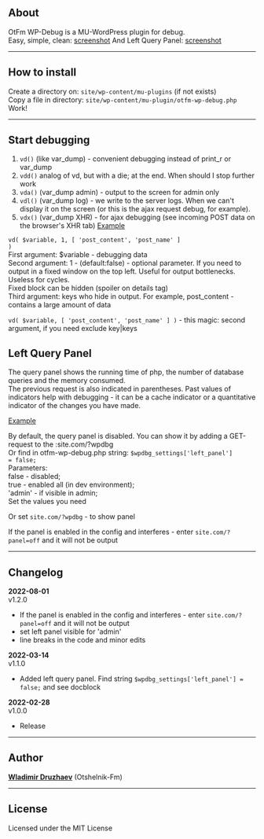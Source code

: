 ## About

OtFm WP-Debug is a MU-WordPress plugin for debug.  
Easy, simple, clean: <a href="http://joxi.ru/Q2KdBJLTyzvQdA" target="_blank">screenshot</a>
And Left Query Panel: <a href="http://joxi.ru/Dr8eO04iKk4NDm" target="_blank">screenshot</a>

-----------

## How to install

Create a directory on: <code>site/wp-content/mu-plugins</code> (if not exists)  
Copy a file in directory: <code>site/wp-content/mu-plugin/otfm-wp-debug.php</code>  
Work!

-----------

## Start debugging

1. <code>vd()</code> (like var_dump) - convenient debugging instead of print_r or var_dump
2. <code>vdd()</code> analog of vd, but with a die; at the end. When should I stop further work
3. <code>vda()</code> (var_dump admin) - output to the screen for admin only
4. <code>vdl()</code> (var_dump log) - we write to the server logs. When we can't display it on the screen (or this is
   the ajax request debug, for example).
5. <code>vdx()</code> (var_dump XHR) - for ajax debugging (see incoming POST data on the browser's XHR tab)
   <a href="http://joxi.ru/p27e3MbinQNYlr" target="_blank">Example</a>

<code>vd( $variable, 1, [ 'post_content', 'post_name' ] )</code>  
First argument: $variable - debugging data  
Second argument: 1 - (default:false) - optional parameter. If you need to output in a fixed window on the top left.
Useful for output bottlenecks. Useless for cycles.  
Fixed block can be hidden (spoiler on details tag)  
Third argument: keys who hide in output. For example, post_content - contains a large amount of data

<code>vd( $variable, [ 'post_content', 'post_name' ] )</code> - this magic: second argument, if you need exclude
key|keys

## Left Query Panel

The query panel shows the running time of php, the number of database queries and the memory consumed.  
The previous request is also indicated in parentheses. Past values of indicators help with debugging - it can be a cache
indicator or a quantitative indicator of the changes you have made.

<a href="http://joxi.ru/Dr8eO04iKk4NDm" target="_blank">Example</a>

By default, the query panel is disabled. You can show it by adding a GET-request to the :site.com/?wpdbg   
Or find in otfm-wp-debug.php string: <code>$wpdbg_settings['left_panel'] = false;</code>  
Parameters:  
false - disabled;   
true - enabled all (in dev environment);   
'admin' - if visible in admin;  
Set the values you need

Or set <code>site.com/?wpdbg</code> - to show panel

If the panel is enabled in the config and interferes - enter <code>site.com/?panel=off</code> and it will not be output

-----------

## Changelog

**2022-08-01**  
v1.2.0

* If the panel is enabled in the config and interferes - enter <code>site.com/?panel=off</code> and it will not be
  output
* set left panel visible for 'admin'
* line breaks in the code and minor edits

**2022-03-14**  
v1.1.0

* Added left query panel. Find string <code>$wpdbg_settings['left_panel'] = false;</code> and see docblock

**2022-02-28**  
v1.0.0

* Release

-----------

## Author

[**Wladimir Druzhaev**](https://otshelnik-fm.ru/) (Otshelnik-Fm)

-----------

## License

Licensed under the MIT License  
